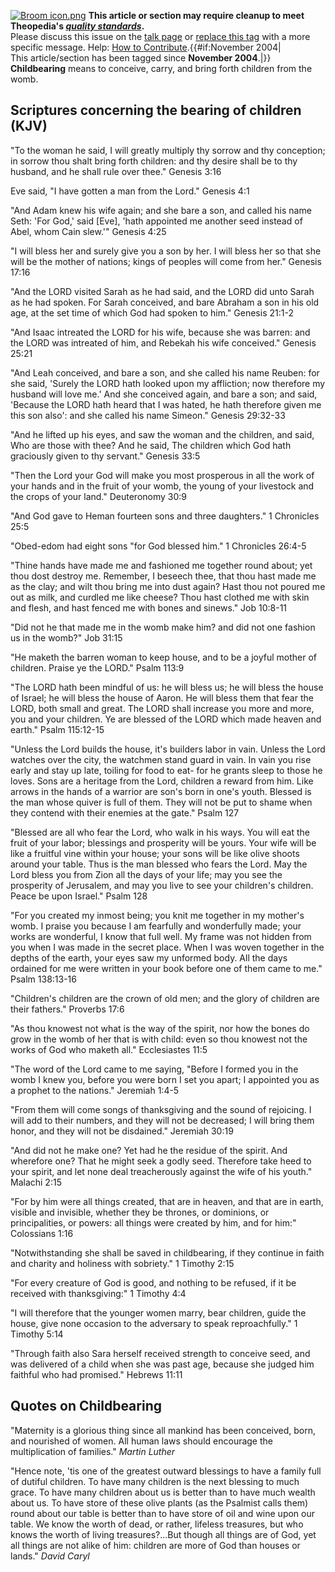 [![Broom icon.png](images/thumb/9/90/Broom_icon.png/30px-Broom_icon.png.pagespeed.ce.3MDzK_R-j-.png)](http://www.theopedia.com/File:Broom_icon.png)
**This article or section may require cleanup to meet Theopedia's *[quality standards](http://www.theopedia.com/Theopedia:Writing_guide "Theopedia:Writing guide")*.**  
Please discuss this issue on the
[talk page](http://www.theopedia.com/Talk:Child_bearing "Talk:Child bearing")
or [replace this tag](index.php?title=Child_bearing&action=edit)
with a more specific message. Help:
[How to Contribute](http://www.theopedia.com/Help:How_to_contribute "Help:How to contribute").{{\#if:November
2004|  
This article/section has been tagged since **November 2004**.|}}
**Childbearing** means to conceive, carry, and bring forth children
from the womb.

## Scriptures concerning the bearing of children (KJV)

"To the woman he said, I will greatly multiply thy sorrow and thy
conception; in sorrow thou shalt bring forth children: and thy
desire shall be to thy husband, and he shall rule over thee."
Genesis 3:16

Eve said, "I have gotten a man from the Lord." Genesis 4:1

"And Adam knew his wife again; and she bare a son, and called his
name Seth: 'For God,' said [Eve], 'hath appointed me another seed
instead of Abel, whom Cain slew.'" Genesis 4:25

"I will bless her and surely give you a son by her. I will bless
her so that she will be the mother of nations; kings of peoples
will come from her." Genesis 17:16

"And the LORD visited Sarah as he had said, and the LORD did unto
Sarah as he had spoken. For Sarah conceived, and bare Abraham a son
in his old age, at the set time of which God had spoken to him."
Genesis 21:1-2

"And Isaac intreated the LORD for his wife, because she was barren:
and the LORD was intreated of him, and Rebekah his wife conceived."
Genesis 25:21

"And Leah conceived, and bare a son, and she called his name
Reuben: for she said, 'Surely the LORD hath looked upon my
affliction; now therefore my husband will love me.' And she
conceived again, and bare a son; and said, 'Because the LORD hath
heard that I was hated, he hath therefore given me this son also':
and she called his name Simeon." Genesis 29:32-33

"And he lifted up his eyes, and saw the woman and the children, and
said, Who are those with thee? And he said, The children which God
hath graciously given to thy servant." Genesis 33:5

"Then the Lord your God will make you most prosperous in all the
work of your hands and in the fruit of your womb, the young of your
livestock and the crops of your land." Deuteronomy 30:9

"And God gave to Heman fourteen sons and three daughters." 1
Chronicles 25:5

"Obed-edom had eight sons "for God blessed him." 1 Chronicles
26:4-5

"Thine hands have made me and fashioned me together round about;
yet thou dost destroy me. Remember, I beseech thee, that thou hast
made me as the clay; and wilt thou bring me into dust again? Hast
thou not poured me out as milk, and curdled me like cheese? Thou
hast clothed me with skin and flesh, and hast fenced me with bones
and sinews." Job 10:8-11

"Did not he that made me in the womb make him? and did not one
fashion us in the womb?" Job 31:15

"He maketh the barren woman to keep house, and to be a joyful
mother of children. Praise ye the LORD." Psalm 113:9

"The LORD hath been mindful of us: he will bless us; he will bless
the house of Israel; he will bless the house of Aaron. He will
bless them that fear the LORD, both small and great. The LORD shall
increase you more and more, you and your children. Ye are blessed
of the LORD which made heaven and earth." Psalm 115:12-15

"Unless the Lord builds the house, it's builders labor in vain.
Unless the Lord watches over the city, the watchmen stand guard in
vain. In vain you rise early and stay up late, toiling for food to
eat- for he grants sleep to those he loves. Sons are a heritage
from the Lord, children a reward from him. Like arrows in the hands
of a warrior are son's born in one's youth. Blessed is the man
whose quiver is full of them. They will not be put to shame when
they contend with their enemies at the gate." Psalm 127

"Blessed are all who fear the Lord, who walk in his ways. You will
eat the fruit of your labor; blessings and prosperity will be
yours. Your wife will be like a fruitful vine within your house;
your sons will be like olive shoots around your table. Thus is the
man blessed who fears the Lord. May the Lord bless you from Zion
all the days of your life; may you see the prosperity of Jerusalem,
and may you live to see your children's children. Peace be upon
Israel." Psalm 128

"For you created my inmost being; you knit me together in my
mother's womb. I praise you because I am fearfully and wonderfully
made; your works are wonderful, I know that full well. My frame was
not hidden from you when I was made in the secret place. When I was
woven together in the depths of the earth, your eyes saw my
unformed body. All the days ordained for me were written in your
book before one of them came to me." Psalm 138:13-16

"Children's children are the crown of old men; and the glory of
children are their fathers." Proverbs 17:6

"As thou knowest not what is the way of the spirit, nor how the
bones do grow in the womb of her that is with child: even so thou
knowest not the works of God who maketh all." Ecclesiastes 11:5

"The word of the Lord came to me saying, "Before I formed you in
the womb I knew you, before you were born I set you apart; I
appointed you as a prophet to the nations." Jeremiah 1:4-5

"From them will come songs of thanksgiving and the sound of
rejoicing. I will add to their numbers, and they will not be
decreased; I will bring them honor, and they will not be
disdained." Jeremiah 30:19

"And did not he make one? Yet had he the residue of the spirit. And
wherefore one? That he might seek a godly seed. Therefore take heed
to your spirit, and let none deal treacherously against the wife of
his youth." Malachi 2:15

"For by him were all things created, that are in heaven, and that
are in earth, visible and invisible, whether they be thrones, or
dominions, or principalities, or powers: all things were created by
him, and for him:" Colossians 1:16

"Notwithstanding she shall be saved in childbearing, if they
continue in faith and charity and holiness with sobriety." 1
Timothy 2:15

"For every creature of God is good, and nothing to be refused, if
it be received with thanksgiving:" 1 Timothy 4:4

"I will therefore that the younger women marry, bear children,
guide the house, give none occasion to the adversary to speak
reproachfully." 1 Timothy 5:14

"Through faith also Sara herself received strength to conceive
seed, and was delivered of a child when she was past age, because
she judged him faithful who had promised." Hebrews 11:11

## Quotes on Childbearing

"Maternity is a glorious thing since all mankind has been
conceived, born, and nourished of women. All human laws should
encourage the multiplication of families." *Martin Luther*

"Hence note, 'tis one of the greatest outward blessings to have a
family full of dutiful children. To have many children is the next
blessing to much grace. To have many children about us is better
than to have much wealth about us. To have store of these olive
plants (as the Psalmist calls them) round about our table is better
than to have store of oil and wine upon our table. We know the
worth of dead, or rather, lifeless treasures, but who knows the
worth of living treasures?...But though all things are of God, yet
all things are not alike of him: children are more of God than
houses or lands." *David Caryl*



